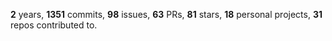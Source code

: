 **2** years, **1351** commits, **98** issues, **63** PRs, **81** stars, **18** personal projects, **31** repos contributed to.
